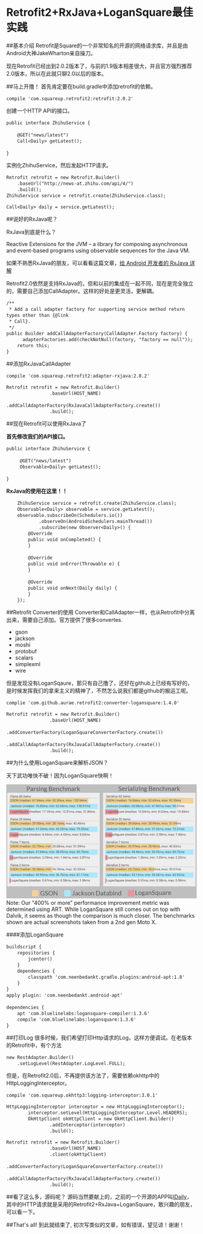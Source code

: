 Retrofit2+RxJava+LoganSquare最佳实践
====================================
##基本介绍
Retrofit是Square的一个非常知名的开源的网络请求库，并且是由Android大神JakeWharton亲自操刀。

现在Retrofit已经出到2.0.2版本了，与前的1.9版本相差很大，并且官方强烈推荐2.0版本，所以在此就只聊2.0以后的版本。

##马上开撸！
首先肯定要在build.gradle中添加retrofit的依赖。

```
compile 'com.squareup.retrofit2:retrofit:2.0.2'
```

创建一个HTTP API的接口。

```
public interface ZhihuService {
   
	@GET("news/latest")
    Call<Daily> getLatest();
    
}
```
实例化ZhihuService，然后发起HTTP请求。

```
Retrofit retrofit = new Retrofit.Builder()
    .baseUrl("http://news-at.zhihu.com/api/4/")
    .build();
ZhihuService service = retrofit.create(ZhihuService.class);
```

```
Call<Daily> daily = service.getLatest();
```

##说好的RxJava呢？

RxJava到底是什么？

Reactive Extensions for the JVM – a library for composing asynchronous and event-based programs using observable sequences for the Java VM.


如果不熟悉RxJava的朋友，可以看看这篇文章，[给 Android 开发者的 RxJava 详解](http://gank.io/post/560e15be2dca930e00da1083#toc_1)

Retrofit2.0依然是支持RxJava的，但和以前的集成在一起不同，现在是完全独立的，需要自己添加CallAdapter。这样的好处是更灵活，更解耦。

```
/**
 * Add a call adapter factory for supporting service method return types other than {@link
 * Call}.
 */
public Builder addCallAdapterFactory(CallAdapter.Factory factory) {
      adapterFactories.add(checkNotNull(factory, "factory == null"));
    return this;
}

```

##添加RxJavaCallAdapter

```
compile 'com.squareup.retrofit2:adapter-rxjava:2.0.2'
```

```
Retrofit retrofit = new Retrofit.Builder()
                .baseUrl(HOST_NAME)
		        .addCallAdapterFactory(RxJavaCallAdapterFactory.create())
                .build();
```

##现在Retrofit可以使用RxJava了

**首先修改我们的API接口。**

```
public interface ZhihuService {
	
	 @GET("news/latest")
	 Observable<Daily> getLatest();
	     
}
```

**RxJava的使用在这里！！**

```	
    ZhihuService service = retrofit.create(ZhihuService.class);
    Observable<Daily> observable = service.getLatest();
    observable.subscribeOn(Schedulers.io())
            .observeOn(AndroidSchedulers.mainThread())
            .subscribe(new Observer<Daily>() {
        @Override
        public void onCompleted() {
        }

        @Override
        public void onError(Throwable e) {
        }

        @Override
        public void onNext(Daily daily) {
        }
    });

```

##Retrofit Converter的使用
Converter和CallAdapter一样，也从Retrofit中分离出来，需要自己添加。官方提供了很多convertes.

* gson
* jackson
* moshi
* protobuf
* scalars
* simplexml
* wire

但是发现没有LoganSqaure，那只有自己撸了，还好在github上已经有写好的，是时候发挥我们的拿来主义的精神了，不然怎么说我们都是github的搬运工呢。

```
complie 'com.github.aurae.retrofit2:converter-logansquare:1.4.0'
```

```
Retrofit retrofit = new Retrofit.Builder()
                .baseUrl(HOST_NAME)
                .addConverterFactory(LoganSquareConverterFactory.create())
                .addCallAdapterFactory(RxJavaCallAdapterFactory.create())
                .build();
```

##为什么使用LoganSquare来解析JSON？

天下武功唯快不破！因为LoganSquare快啊！

![Alt text](arts/1461222338634.png)
 Note: Our "400% or more" performance improvement metric was determined using ART. While LoganSquare still comes out on top with Dalvik, it seems as though the comparison is much closer. The benchmarks shown are actual screenshots taken from a 2nd gen Moto X.	

####添加LoganSquare
```
buildscript {
    repositories {
        jcenter()
    }
    dependencies {
        classpath 'com.neenbedankt.gradle.plugins:android-apt:1.8'
    }
}
apply plugin: 'com.neenbedankt.android-apt'

dependencies {
    apt 'com.bluelinelabs:logansquare-compiler:1.3.6'
    compile 'com.bluelinelabs:logansquare:1.3.6'
}
```

##打印Log
很多时候，我们希望打印Http请求的Log，这样方便调试。在老版本的Retrofit中，有个方法

```
new RestAdapter.Builder()
    .setLogLevel(RestAdapter.LogLevel.FULL);
```

但是，在Retrofit2.0后，不再提供该方法了，需要依赖okhttp中的HttpLoggingInterceptor。

```
compile 'com.squareup.okhttp3:logging-interceptor:3.0.1'
```

```
HttpLoggingInterceptor interceptor = new HttpLoggingInterceptor();
        interceptor.setLevel(HttpLoggingInterceptor.Level.HEADERS);
        OkHttpClient okHttpClient = new OkHttpClient.Builder()
                .addInterceptor(interceptor)
                .build();
```

```
Retrofit retrofit = new Retrofit.Builder()
                .baseUrl(HOST_NAME)
                .client(okHttpClient)
                .addConverterFactory(LoganSquareConverterFactory.create())
                .addCallAdapterFactory(RxJavaCallAdapterFactory.create())
                .build();
```

##看了这么多，源码呢？
源码当然要献上的，之前的一个开源的APP叫[IDaily](https://github.com/liuguangqiang/Idaily)，其中的HTTP请求就是采用的Retrofit2+RxJava+LoganSquare，敢兴趣的朋友，可以看一下。

##That's all!
到此就结束了, 初次写类似的文章，如有错误，望见谅！谢谢！